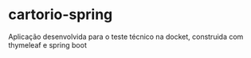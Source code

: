# cartorio-spring
Aplicação desenvolvida para o teste técnico na docket, construida com thymeleaf e spring boot
